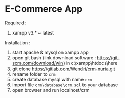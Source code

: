 # E-Commerce App 
Required :
1. xampp v3.* ~ latest

Installation :
1. start apache & mysql on xampp app
2. open git bash (link download software : https://git-scm.com/download/win) in c:\xampp\htdocs\here 
3. git clone https://gitlab.com/Wendri/crm-nuria.git
4. rename folder to `crm`
5. create database mysql with name `crm`
6. import file `crm\database\crm.sql` to your database
7. open browser and run localhost/crm